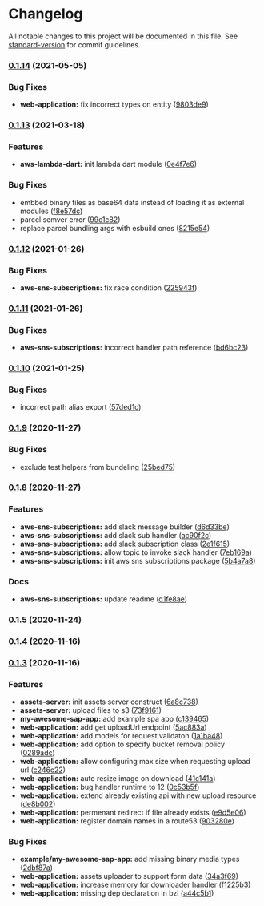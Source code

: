 # Changelog

All notable changes to this project will be documented in this file. See [standard-version](https://github.com/conventional-changelog/standard-version) for commit guidelines.

### [0.1.14](https://github.com/NextFaze/cdk-extensions/compare/v0.1.13...v0.1.14) (2021-05-05)


### Bug Fixes

* **web-application:** fix incorrect types on entity ([9803de9](https://github.com/NextFaze/cdk-extensions/commit/9803de9a45e60159c7377e4147afb7b491835be6))

### [0.1.13](https://github.com/NextFaze/cdk-extensions/compare/v0.1.12...v0.1.13) (2021-03-18)


### Features

* **aws-lambda-dart:** init lambda dart module ([0e4f7e6](https://github.com/NextFaze/cdk-extensions/commit/0e4f7e67edf7269738957a8ba487aa48b00fd208))


### Bug Fixes

* embbed binary files as base64 data instead of loading it as external modules ([f8e57dc](https://github.com/NextFaze/cdk-extensions/commit/f8e57dc0392c90c48afe87471432579d5f6aea7b))
* parcel semver error ([99c1c82](https://github.com/NextFaze/cdk-extensions/commit/99c1c8211a2229e9c9460fb7df94eae4cf6fbc7b))
* replace parcel bundling args with esbuild ones ([8215e54](https://github.com/NextFaze/cdk-extensions/commit/8215e54c9580d98cfca9c8a91f182b74fa3e3a40))

### [0.1.12](https://github.com/NextFaze/cdk-extensions/compare/v0.1.11...v0.1.12) (2021-01-26)


### Bug Fixes

* **aws-sns-subscriptions:** fix race condition ([225943f](https://github.com/NextFaze/cdk-extensions/commit/225943fc5d17ad29a9547c787bb321acf39bc182))

### [0.1.11](https://github.com/NextFaze/cdk-extensions/compare/v0.1.10...v0.1.11) (2021-01-26)


### Bug Fixes

* **aws-sns-subscriptions:** incorrect handler path reference ([bd6bc23](https://github.com/NextFaze/cdk-extensions/commit/bd6bc23b0253da8dbd7723b71c5c9482490b8125))

### [0.1.10](https://github.com/NextFaze/cdk-extensions/compare/v0.1.9...v0.1.10) (2021-01-25)


### Bug Fixes

* incorrect path alias export ([57ded1c](https://github.com/NextFaze/cdk-extensions/commit/57ded1c7882f41b8bae7a00f5a19987e69a224d0))

### [0.1.9](https://github.com/NextFaze/cdk-extensions/compare/v0.1.8...v0.1.9) (2020-11-27)


### Bug Fixes

* exclude test helpers from bundeling ([25bed75](https://github.com/NextFaze/cdk-extensions/commit/25bed7559a6b49f8b372e0c62b1ab22520a63068))

### [0.1.8](https://github.com/NextFaze/cdk-extensions/compare/v0.1.5...v0.1.8) (2020-11-27)


### Features

* **aws-sns-subscriptions:** add slack message builder ([d6d33be](https://github.com/NextFaze/cdk-extensions/commit/d6d33bed1fa57940e5d32b6ece4d2ddd5cdd2f91))
* **aws-sns-subscriptions:** add slack sub handler ([ac90f2c](https://github.com/NextFaze/cdk-extensions/commit/ac90f2c1f76bb7396e275c16ee100d2e039c9a6f))
* **aws-sns-subscriptions:** add slack subscription class ([2e1f615](https://github.com/NextFaze/cdk-extensions/commit/2e1f61563efb628bfb7d980751e0e3b2f460dbc6))
* **aws-sns-subscriptions:** allow topic to invoke slack handler ([7eb169a](https://github.com/NextFaze/cdk-extensions/commit/7eb169ac526ae3beac9d2aa59d9231eee50de816))
* **aws-sns-subscriptions:** init aws sns subscriptions package ([5b4a7a8](https://github.com/NextFaze/cdk-extensions/commit/5b4a7a86e0bea23cd6fe5dab4083a3438136878d))


### Docs

* **aws-sns-subscriptions:** update readme ([d1fe8ae](https://github.com/NextFaze/cdk-extensions/commit/d1fe8aee838a0162e4e5966001fa9172035925c6))

### 0.1.5 (2020-11-24)

### 0.1.4 (2020-11-16)

### [0.1.3](https://github.com/NextFaze/cdk-extensions/compare/v0.1.2...v0.1.3) (2020-11-16)

### Features

- **assets-server:** init assets server construct ([6a8c738](https://github.com/NextFaze/cdk-extensions/commit/6a8c7387646652270844a889a0a1c70982ca861e))
- **assets-server:** upload files to s3 ([73f9161](https://github.com/NextFaze/cdk-extensions/commit/73f91613cdcba04c0c1c3c90739c7a8178fc3068))
- **my-awesome-sap-app:** add example spa app ([c139465](https://github.com/NextFaze/cdk-extensions/commit/c1394658ac42d30320d470f76c0dae8bd89c19d0))
- **web-application:** add get uploadUrl endpoint ([5ac883a](https://github.com/NextFaze/cdk-extensions/commit/5ac883a90af0c48b9f11be8856bea01452e9d944))
- **web-application:** add models for request validaton ([1a1ba48](https://github.com/NextFaze/cdk-extensions/commit/1a1ba488cdd22e01e12bde9a4f1d8dd224ddb8d7))
- **web-application:** add option to specify bucket removal policy ([0289adc](https://github.com/NextFaze/cdk-extensions/commit/0289adc60a98be481e5c20e66ffe54de3b20e5fd))
- **web-application:** allow configuring max size when requesting upload url ([c246c22](https://github.com/NextFaze/cdk-extensions/commit/c246c223317fb396ed9e8db0e54be059de25d6c0))
- **web-application:** auto resize image on download ([41c141a](https://github.com/NextFaze/cdk-extensions/commit/41c141a7607a6a58395421de7abda1a27661a4b0))
- **web-application:** bug handler runtime to 12 ([0c53b5f](https://github.com/NextFaze/cdk-extensions/commit/0c53b5f54d2294f54b0508782d9663f7c59d9fa4))
- **web-application:** extend already existing api with new upload resource ([de8b002](https://github.com/NextFaze/cdk-extensions/commit/de8b0024768bf1851dbf3dedca9f3f6698ccaa69))
- **web-application:** permenant redirect if file already exists ([e9d5e06](https://github.com/NextFaze/cdk-extensions/commit/e9d5e063f8f12c7b1a87e38c154e9573b4516476))
- **web-application:** register domain names in a route53 ([903280e](https://github.com/NextFaze/cdk-extensions/commit/903280ef0554ca7d51bcace99005b08b6c88eb1e))

### Bug Fixes

- **example/my-awesome-sap-app:** add missing binary media types ([2dbf87a](https://github.com/NextFaze/cdk-extensions/commit/2dbf87a2357936ba9ddedc5ba8d55bd0928b54be))
- **web-application:** assets uploader to support form data ([34a3f69](https://github.com/NextFaze/cdk-extensions/commit/34a3f69427972dc8218d294e8a6d5452f05c1b5f))
- **web-application:** increase memory for downloader handler ([f1225b3](https://github.com/NextFaze/cdk-extensions/commit/f1225b39e00367725a04ad8d8b67d073ec558649))
- **web-application:** missing dep declaration in bzl ([a44c5b1](https://github.com/NextFaze/cdk-extensions/commit/a44c5b1407390fa1ff410fbeaed374e7bdad9317))
